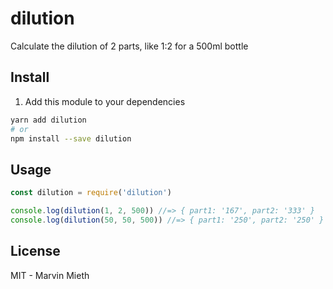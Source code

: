 # dilution

Calculate the dilution of 2 parts, like 1:2 for a 500ml bottle

## Install

1. Add this module to your dependencies

```bash
yarn add dilution
# or
npm install --save dilution
```

## Usage

```js
const dilution = require('dilution')

console.log(dilution(1, 2, 500)) //=> { part1: '167', part2: '333' }
console.log(dilution(50, 50, 500)) //=> { part1: '250', part2: '250' }
```

## License

MIT - Marvin Mieth
